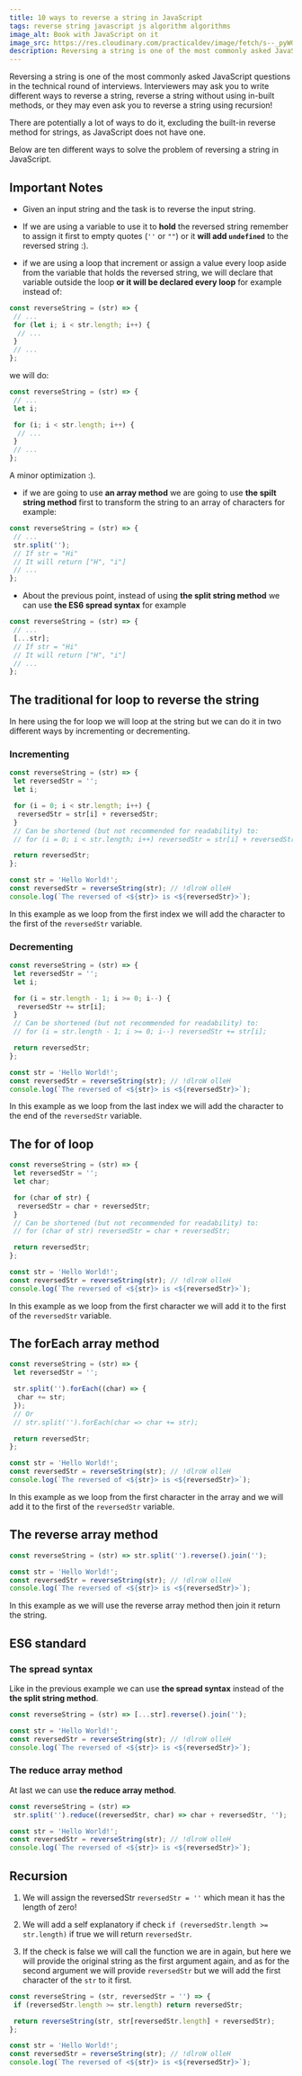 ```yaml
---
title: 10 ways to reverse a string in JavaScript
tags: reverse string javascript js algorithm algorithms
image_alt: Book with JavaScript on it
image_src: https://res.cloudinary.com/practicaldev/image/fetch/s--_pyWGSyD--/c_imagga_scale,f_auto,fl_progressive,h_420,q_auto,w_1000/https://thepracticaldev.s3.amazonaws.com/i/w9u60357jk4ozdho7urq.jpg
description: Reversing a string is one of the most commonly asked JavaScript questions in the technical round of interviews. Interviewers may ask you to write different ways to reverse a string, reverse a string without using in-built methods, or they may even ask you to reverse a string using recursion!
---
```


Reversing a string is one of the most commonly asked JavaScript questions in the technical round of interviews. Interviewers may ask you to write different ways to reverse a string, reverse a string without using in-built methods, or they may even ask you to reverse a string using recursion!

There are potentially a lot of ways to do it, excluding the built-in reverse method for strings, as JavaScript does not have one.

Below are ten different ways to solve the problem of reversing a string in JavaScript.

## Important Notes

- Given an input string and the task is to reverse the input string.

- If we are using a variable to use it to **hold** the reversed string remember to assign it first to empty quotes (`''` or `""`) or it **will add `undefined`** to the reversed string :).

- if we are using a loop that increment or assign a value every loop aside from the variable that holds the reversed string, we will declare that variable outside the loop **or it will be declared every loop** for example instead of:

```js
const reverseString = (str) => {
 // ...
 for (let i; i < str.length; i++) {
  // ...
 }
 // ...
};
```

we will do:

```js
const reverseString = (str) => {
 // ...
 let i;

 for (i; i < str.length; i++) {
  // ...
 }
 // ...
};
```

A minor optimization :).

- if we are going to use **an array method** we are going to use **the spilt string method** first to transform the string to an array of characters for example:

```js
const reverseString = (str) => {
 // ...
 str.split('');
 // If str = "Hi"
 // It will return ["H", "i"]
 // ...
};
```

- About the previous point, instead of using **the split string method** we can use **the ES6 spread syntax** for example

```js
const reverseString = (str) => {
 // ...
 [...str];
 // If str = "Hi"
 // It will return ["H", "i"]
 // ...
};
```

## The traditional for loop to reverse the string

In here using the for loop we will loop at the string but we can do it in two different ways by incrementing or decrementing.

### Incrementing

```js
const reverseString = (str) => {
 let reversedStr = '';
 let i;

 for (i = 0; i < str.length; i++) {
  reversedStr = str[i] + reversedStr;
 }
 // Can be shortened (but not recommended for readability) to:
 // for (i = 0; i < str.length; i++) reversedStr = str[i] + reversedStr;

 return reversedStr;
};

const str = 'Hello World!';
const reversedStr = reverseString(str); // !dlroW olleH
console.log(`The reversed of <${str}> is <${reversedStr}>`);
```

In this example as we loop from the first index we will add the character to the first of the `reversedStr` variable.

### Decrementing

```js
const reverseString = (str) => {
 let reversedStr = '';
 let i;

 for (i = str.length - 1; i >= 0; i--) {
  reversedStr += str[i];
 }
 // Can be shortened (but not recommended for readability) to:
 // for (i = str.length - 1; i >= 0; i--) reversedStr += str[i];

 return reversedStr;
};

const str = 'Hello World!';
const reversedStr = reverseString(str); // !dlroW olleH
console.log(`The reversed of <${str}> is <${reversedStr}>`);
```

In this example as we loop from the last index we will add the character to the end of the `reversedStr` variable.

## The for of loop

```js
const reverseString = (str) => {
 let reversedStr = '';
 let char;

 for (char of str) {
  reversedStr = char + reversedStr;
 }
 // Can be shortened (but not recommended for readability) to:
 // for (char of str) reversedStr = char + reversedStr;

 return reversedStr;
};

const str = 'Hello World!';
const reversedStr = reverseString(str); // !dlroW olleH
console.log(`The reversed of <${str}> is <${reversedStr}>`);
```

In this example as we loop from the first character we will add it to the first of the `reversedStr` variable.

## The forEach array method

```js
const reverseString = (str) => {
 let reversedStr = '';

 str.split('').forEach((char) => {
  char += str;
 });
 // Or
 // str.split('').forEach(char => char += str);

 return reversedStr;
};

const str = 'Hello World!';
const reversedStr = reverseString(str); // !dlroW olleH
console.log(`The reversed of <${str}> is <${reversedStr}>`);
```

In this example as we loop from the first character in the array and we will add it to the first of the `reversedStr` variable.

## The reverse array method

```js
const reverseString = (str) => str.split('').reverse().join('');

const str = 'Hello World!';
const reversedStr = reverseString(str); // !dlroW olleH
console.log(`The reversed of <${str}> is <${reversedStr}>`);
```

In this example as we will use the reverse array method then join it return the string.

## ES6 standard

### The spread syntax

Like in the previous example we can use **the spread syntax** instead of the **the split string method**.

```js
const reverseString = (str) => [...str].reverse().join('');

const str = 'Hello World!';
const reversedStr = reverseString(str); // !dlroW olleH
console.log(`The reversed of <${str}> is <${reversedStr}>`);
```

### The reduce array method

At last we can use **the reduce array method**.

```js
const reverseString = (str) =>
 str.split('').reduce((reversedStr, char) => char + reversedStr, '');

const str = 'Hello World!';
const reversedStr = reverseString(str); // !dlroW olleH
console.log(`The reversed of <${str}> is <${reversedStr}>`);
```

## Recursion

1. We will assign the reversedStr `reversedStr = ''` which mean it has the length of zero!

2. We will add a self explanatory if check `if (reversedStr.length >= str.length)` if true we will return `reversedStr`.

3. If the check is false we will call the function we are in again, but here we will provide the original string as the first argument again, and as for the second argument we will provide `reversedStr` but we will add the first character of the `str` to it first.

```js
const reverseString = (str, reversedStr = '') => {
 if (reversedStr.length >= str.length) return reversedStr;

 return reverseString(str, str[reversedStr.length] + reversedStr);
};

const str = 'Hello World!';
const reversedStr = reverseString(str); // !dlroW olleH
console.log(`The reversed of <${str}> is <${reversedStr}>`);
```
